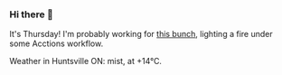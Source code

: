 ### Hi there :wave:

It's Thursday! I'm probably working for [this bunch](https://github.com/kohofinancial), lighting a fire under some Acctions workflow.

Weather in Huntsville ON: mist, at +14°C.
